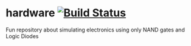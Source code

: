hardware [![Build Status](https://travis-ci.org/Trugath/hardware.png)](https://travis-ci.org/Trugath/hardware)
========

Fun repository about simulating electronics using only NAND gates and Logic Diodes
